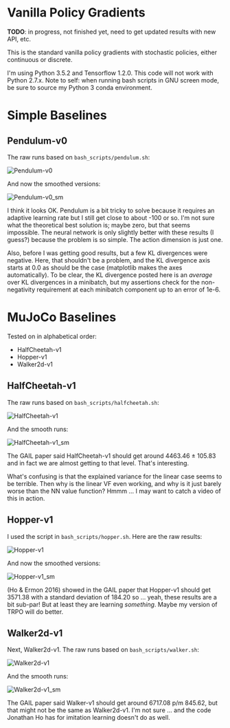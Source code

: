 # Vanilla Policy Gradients

**TODO**: in progress, not finished yet, need to get updated results with new
API, etc.

This is the standard vanilla policy gradients with stochastic policies, either
continuous or discrete. 

I'm using Python 3.5.2 and Tensorflow 1.2.0. This code will not work with Python
2.7.x.  Note to self: when running bash scripts in GNU screen mode, be sure to
source my Python 3 conda environment.

# Simple Baselines

## Pendulum-v0

The raw runs based on `bash_scripts/pendulum.sh`:

![Pendulum-v0](figures/Pendulum-v0.png?raw=true)

And now the smoothed versions:

![Pendulum-v0_sm](figures/Pendulum-v0_sm.png?raw=true)

I think it looks OK. Pendulum is a bit tricky to solve because it requires an
adaptive learning rate but I still get close to about -100 or so. I'm not sure
what the theoretical best solution is; maybe zero, but that seems impossible.
The neural network is only slightly better with these results (I guess?) because
the problem is so simple. The action dimension is just one.

Also, before I was getting good results, but a few KL divergences were negative.
Here, that shouldn't be a problem, and the KL divergence axis starts at 0.0 as
should be the case (matplotlib makes the axes automatically). To be clear, the
KL divergence posted here is an *average* over KL divergences in a minibatch,
but my assertions check for the non-negativity requirement at each minibatch
component up to an error of 1e-6.

# MuJoCo Baselines

Tested on in alphabetical order:

- HalfCheetah-v1
- Hopper-v1
- Walker2d-v1

## HalfCheetah-v1

The raw runs based on `bash_scripts/halfcheetah.sh`:

![HalfCheetah-v1](figures/HalfCheetah-v1.png?raw=true)

And the smooth runs:

![HalfCheetah-v1_sm](figures/HalfCheetah-v1_sm.png?raw=true)

The GAIL paper said HalfCheetah-v1 should get around 4463.46 ± 105.83 and in
fact we are almost getting to that level. That's interesting.

What's confusing is that the explained variance for the linear case seems to be
terrible. Then why is the linear VF even working, and why is it just barely
worse than the NN value function? Hmmm ... I may want to catch a video of this
in action.

## Hopper-v1

I used the script in `bash_scripts/hopper.sh`. Here are the raw results:

![Hopper-v1](figures/Hopper-v1.png?raw=true)

And now the smoothed versions:

![Hopper-v1_sm](figures/Hopper-v1_sm.png?raw=true)

(Ho & Ermon 2016) showed in the GAIL paper that Hopper-v1 should get 3571.38
with a standard deviation of 184.20 so ... yeah, these results are a bit
sub-par! But at least they are learning *something*. Maybe my version of TRPO
will do better.

## Walker2d-v1

Next, Walker2d-v1. The raw runs based on `bash_scripts/walker.sh`:

![Walker2d-v1](figures/Walker2d-v1.png?raw=true)

And the smooth runs:

![Walker2d-v1_sm](figures/Walker2d-v1_sm.png?raw=true)

The GAIL paper said Walker-v1 should get around 6717.08 p/m 845.62, but that
might not be the same as Walker2d-v1. I'm not sure ... and the code Jonathan Ho
has for imitation learning doesn't do as well.
